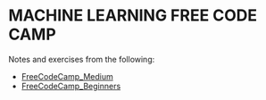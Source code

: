 # MACHINE LEARNING FREE CODE CAMP
Notes and exercises from the following:
- [FreeCodeCamp_Medium](https://www.youtube.com/watch?v=i_LwzRVP7bg&list=WL&index=163&t)
- [FreeCodeCamp_Beginners](https://www.youtube.com/watch?v=NWONeJKn6kc)